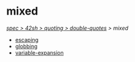 # mixed

*[spec > 42sh > quoting > double-quotes](..) > mixed*

* [escaping](./escaping)
* [globbing](./globbing)
* [variable-expansion](./variable-expansion)

